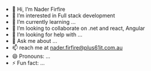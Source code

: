 - 👋 Hi, I’m Nader Firfire 
- 🔭 I’m interested in Full stack development
- 🌱 I’m currently learning ...
- 👯 I’m looking to collaborate on .net and react, Angular
- 🤔 I’m looking for help with ...
- 💬 Ask me about ...
- 📫 reach me at nader.firfire@plus61it.com.au
- 😄 Pronouns: ...
- ⚡ Fun fact: ...

<!--
**nadirfirfire/nadirfirfire** is a ✨ _special_ ✨ repository because its `README.md` (this file) appears on your GitHub profile.

Here are some ideas to get you started:
- 👋 Hi, I’m Nader Firfire 
- 🔭 I’m interested in Full stack development
- 🌱 I’m currently learning ...
- 👯 I’m looking to collaborate on .net and react, Angular
- 🤔 I’m looking for help with ...
- 💬 Ask me about ...
- 📫 reach me at nader.firfire@plus61it.com.au
- 😄 Pronouns: ...
- ⚡ Fun fact: ...
-->

